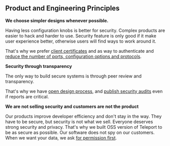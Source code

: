 ## Product and Engineering Principles

**We choose simpler designs whenever possible.**

Having less configuration knobs is better for security. Complex products are easier to hack and harder
to use. Security feature is only good if it make user experience better, otherwise users will find ways to work around it.

That's why we prefer [client certificates](https://goteleport.com/teleport/how-it-works/certificate-based-authentication-ssh-kubernetes/)
and as way to authenticate and [reduce the number of ports, configuration options and protocols](https://github.com/gravitational/teleport/issues/5777).

**Security through transparency**

The only way to build secure systems is through peer review and transparency.

That's why we have [open design process](https://github.com/gravitational/teleport/pull/5135/files),
and [publish security audits](https://blog.doyensec.com/2020/03/02/gravitational-audit.html) even
if reports are critical.

**We are not selling security and customers are not the product**

Our products improve developer efficiency and don't stay in the way. They have to be secure, but security
is not what we sell. Everyone deserves strong security and privacy.
That's why we built OSS version of Teleport to be as secure as possible. Our software does not spy on our customers.
When we want your data, we ask [for permission first](https://github.com/gravitational/teleport/pull/5505).
